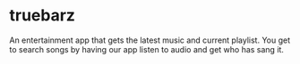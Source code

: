 # truebarz
An entertainment app that gets the latest music and current playlist. You get to search songs by having our app listen to audio and get who has sang it.
